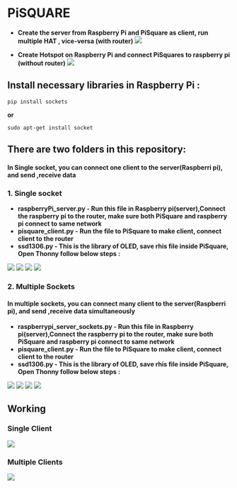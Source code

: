 # PiSQUARE

* **Create the server from Raspberry Pi and PiSquare as client, run multiple HAT , vice-versa (with router)**
    <img src = "https://github.com/sbcshop/PiSquare/blob/main/images/gif1.gif" />
    
* **Create Hotspot on Raspberry Pi and connect PiSquares to raspberry pi (without router)**
    <img src = "https://github.com/sbcshop/PiSquare/blob/main/images/gif4.gif" />
    
    
## Install necessary libraries in Raspberry Pi :
```pip install sockets```

**or**

```sudo apt-get install socket```

## There are two folders in this repository:  
#### In Single socket, you can connect one client to the server(Raspberri pi), and send ,receive data
### 1. Single socket
   * **raspberryPi_server.py - Run this file in Raspberry pi(server),Connect the raspberry pi to the router, make sure both PiSquare and raspberry pi connect to same network**
   * **pisquare_client.py - Run the file to PiSquare to make client, connect client to the router** 
   * **ssd1306.py - This is the library of OLED, save rhis file inside PiSquare, Open Thonny follow below steps :**
   <img src = "https://github.com/sbcshop/PiSquare/blob/main/images/img7.png" />
   <img src = "https://github.com/sbcshop/PiSquare/blob/main/images/img10.png" />
   <img src = "https://github.com/sbcshop/PiSquare/blob/main/images/img9.png" />
   <img src = "https://github.com/sbcshop/PiSquare/blob/main/images/img8.png" />


### 2. Multiple Sockets
#### In multiple sockets, you can connect many client to the server(Raspberri pi), and send ,receive data simultaneously
   * **raspberrypi_server_sockets.py - Run this file in Raspberry pi(server),Connect the raspberry pi to the router, make sure both PiSquare and raspberry pi connect to same          network**
   * **pisquare_client.py - Run the file to PiSquare to make client, connect client to the router** 
   * **ssd1306.py - This is the library of OLED, save rhis file inside PiSquare, Open Thonny follow below steps :**
   <img src = "https://github.com/sbcshop/PiSquare/blob/main/images/img7.png" />
   <img src = "https://github.com/sbcshop/PiSquare/blob/main/images/img10.png" />
   <img src = "https://github.com/sbcshop/PiSquare/blob/main/images/img9.png" />
   <img src = "https://github.com/sbcshop/PiSquare/blob/main/images/img8.png" />

## Working 
### Single Client
<img src = "https://github.com/sbcshop/PiSquare/blob/main/images/img18.png" />

### Multiple Clients
<img src = "https://github.com/sbcshop/PiSquare/blob/main/images/img17.png" />

